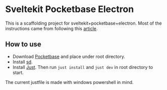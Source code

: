 # Sveltekit Pocketbase Electron

This is a scaffolding project for sveltekit+pocketbase+electron. Most of the instructions came from following this [article](https://www.darricheng.com/posts/developing-an-electron-app-with-sveltekit/). 

## How to use

- Download [Pocketbase](https://pocketbase.io/docs/) and place under root directory.
- Install [sd](https://github.com/chmln/sd).
- Install [Just](https://github.com/casey/just). Then run `just install` and `just dev` in root directory to start.
 
The current justfile is made with windows powershell in mind. 